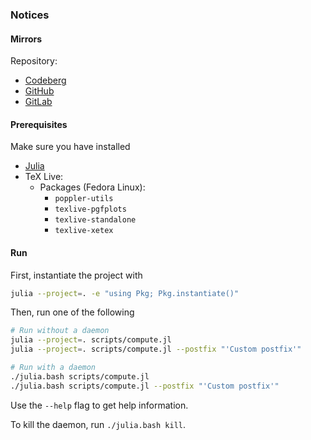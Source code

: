 ### Notices

#### Mirrors

Repository:
- [Codeberg](https://codeberg.org/paveloom-university/Stellar-Astronomy-Special-Workshop-S11-2022)
- [GitHub](https://github.com/paveloom-university/Stellar-Astronomy-Special-Workshop-S11-2022)
- [GitLab](https://gitlab.com/paveloom-g/university/s11-2022/stellar-astronomy-special-workshop)

#### Prerequisites

Make sure you have installed

- [Julia](https://julialang.org)
- TeX Live:
    - Packages (Fedora Linux):
        - `poppler-utils`
        - `texlive-pgfplots`
        - `texlive-standalone`
        - `texlive-xetex`

#### Run

First, instantiate the project with

```bash
julia --project=. -e "using Pkg; Pkg.instantiate()"
```

Then, run one of the following

```bash
# Run without a daemon
julia --project=. scripts/compute.jl
julia --project=. scripts/compute.jl --postfix "'Custom postfix'"

# Run with a daemon
./julia.bash scripts/compute.jl
./julia.bash scripts/compute.jl --postfix "'Custom postfix'"
```

Use the `--help` flag to get help information.

To kill the daemon, run `./julia.bash kill`.
